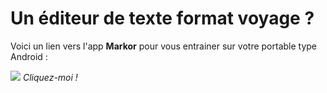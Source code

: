 # Un éditeur de texte format voyage ?
Voici un lien vers l'app **Markor** pour vous entrainer sur votre portable type Android :

[![](https://www.bettertechtips.com/wp-content/uploads/2017/07/markdown-linux-640x300.png)](https://fossdroid.com/a/markor.html)
*Cliquez-moi !*
